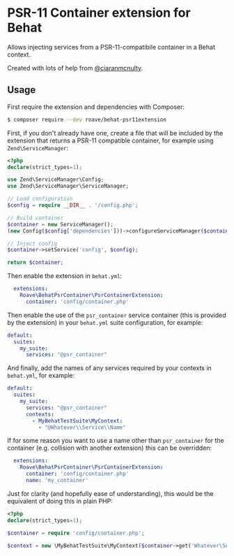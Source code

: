 # PSR-11 Container extension for Behat

Allows injecting services from a PSR-11-compatibile container in a Behat context.

Created with lots of help from [@ciaranmcnulty](https://github.com/ciaranmcnulty).

## Usage

First require the extension and dependencies with Composer:

```bash
$ composer require --dev roave/behat-psr11extension
```

First, if you don't already have one, create a file that will be included by the extension that returns a PSR-11
compatible container, for example using `Zend\ServiceManager`:

```php
<?php
declare(strict_types=1);

use Zend\ServiceManager\Config;
use Zend\ServiceManager\ServiceManager;

// Load configuration
$config = require __DIR__ . '/config.php';

// Build container
$container = new ServiceManager();
(new Config($config['dependencies']))->configureServiceManager($container);

// Inject config
$container->setService('config', $config);

return $container;
```

Then enable the extension in `behat.yml`:

```yaml
  extensions:
    Roave\BehatPsrContainer\PsrContainerExtension:
      container: 'config/container.php'
```

Then enable the use of the `psr_container` service container (this is provided by the extension) in your `behat.yml`
suite configuration, for example:

```yaml
default:
  suites:
    my_suite:
      services: "@psr_container"
```

And finally, add the names of any services required by your contexts in `behat.yml`, for example:

```yaml
default:
  suites:
    my_suite:
      services: "@psr_container"
      contexts:
        - MyBehatTestSuite\MyContext:
          - "@Whatever\\Service\\Name"
```

If for some reason you want to use a name other than `psr_container` for the container (e.g. collision with another extension) this can 
be overridden:

```yaml
  extensions:
    Roave\BehatPsrContainer\PsrContainerExtension:
      container: 'config/container.php'
      name: 'my_container'
```

Just for clarity (and hopefully ease of understanding), this would be the equivalent of doing this in plain PHP:

```php
<?php
declare(strict_types=1);

$container = require 'config/container.php';

$context = new \MyBehatTestSuite\MyContext($container->get('Whatever\Service\Name'));
```
